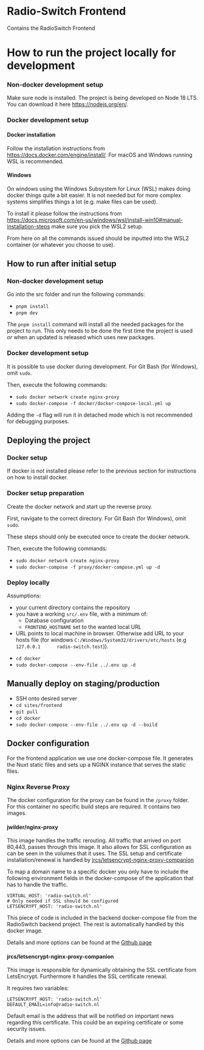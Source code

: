 # Radio-Switch Frontend

Contains the RadioSwitch Frontend

# How to run the project locally for development

### Non-docker development setup

Make sure node is installed. The project is being developed on Node 18 LTS. You can download it here https://nodejs.org/en/.

### Docker development setup

#### Docker installation

Follow the installation instructions from https://docs.docker.com/engine/install/. For macOS and Windows running WSL is recommended.

#### Windows

On windows using the Windows Subsystem for Linux (WSL) makes doing docker things quite a bit easier. It is not needed but for more complex systems simplifies things a lot (e.g. make files can be used).

To install it please follow the instructions from https://docs.microsoft.com/en-us/windows/wsl/install-win10#manual-installation-steps
make sure you pick the WSL2 setup.

From here on all the commands issued should be inputted into the WSL2 container (or whatever you choose to use).

## How to run after initial setup

### Non-docker development setup

Go into the src folder and run the following commands:

- `pnpm install`
- `pnpm dev`

The `pnpm install` command will install all the needed packages for the project to run. This only needs to be done the
first time the project is used _or_ when an updated is released which uses new packages.

### Docker development setup

It is possible to use docker during development. For Git Bash (for Windows), omit `sudo`.

Then, execute the following commands:

- `sudo docker network create nginx-proxy`
- `sudo docker-compose -f docker/docker-compose-local.yml up`

Adding the `-d` flag will run it in detached mode which is not recommended for debugging purposes.

## Deploying the project

### Docker setup

If docker is not installed please refer to the previous section for instructions on how to install docker.

### Docker setup preparation

Create the docker network and start up the reverse proxy.

First, navigate to the correct directory. For Git Bash (for Windows), omit `sudo`.

These steps should only be executed once to create the docker network.

Then, execute the following commands:

- `sudo docker network create nginx-proxy`
- `sudo docker-compose -f proxy/docker-compose.yml up -d`

### Deploy locally

Assumptions:

- your current directory contains the repository
- you have a working `src/.env` file, with a minimum of:
  - Database configuration
  - `FRONTEND_HOSTNAME` set to the wanted local URL
- URL points to local machine in browser. Otherwise add URL to your hosts file (for windows
  `C:/Windows/System32/drivers/etc/hosts` (e.g `127.0.0.1      radio-switch.test`)).

* `cd docker`
* `sudo docker-compose --env-file ../.env up -d`

## Manually deploy on staging/production

- SSH onto desired server
- `cd sites/frontend`
- `git pull`
- `cd docker`
- `sudo docker-compose --env-file ../.env up -d --build`

## Docker configuration

For the frontend application we use one docker-compose file. It generates the Nuxt static files and sets up a NGINX instance that serves the static files.

### Nginx Reverse Proxy

The docker configuration for the proxy can be found in the `/proxy` folder.
For this container no specific build steps are required. It contains two images.

#### jwilder/nginx-proxy

This image handles the traffic rerouting. All traffic that arrived on port 80,443, passes through this image.
It also allows for SSL configuration as can be seen in the volumes that it uses.
The SSL setup and certificate installation/renewal is handled by [jrcs/letsencrypt-nginx-proxy-companion](#jrcs/letsencrypt-nginx-proxy-companion)

To map a domain name to a specific docker you only have to include the following environment fields in the docker-compose of the application that has to handle the traffic.

```environment:
VIRTUAL_HOST: 'radio-switch.nl'
# Only needed if SSL should be configured
LETSENCRYPT_HOST: 'radio-switch.nl'
```

This piece of code is included in the backend docker-compose file from the RadioSwitch backend project.
The rest is automatically handled by this docker image.

Details and more options can be found at the [Github page](https://github.com/nginx-proxy/nginx-proxy)

#### jrcs/letsencrypt-nginx-proxy-companion

This image is responsible for dynamically obtaining the SSL certificate from LetsEncrypt.
Furthermore it handles the SSL certificate renewal.

It requires two variables:

```
LETSENCRYPT_HOST: 'radio-switch.nl'
DEFAULT_EMAIL=info@radio-switch.nl
```

Default email is the address that will be notified on important news regarding this certificate.
This could be an expiring certificate or some security issues.

Details and more options can be found at the [Github page](https://github.com/nginx-proxy/docker-letsencrypt-nginx-proxy-companion)